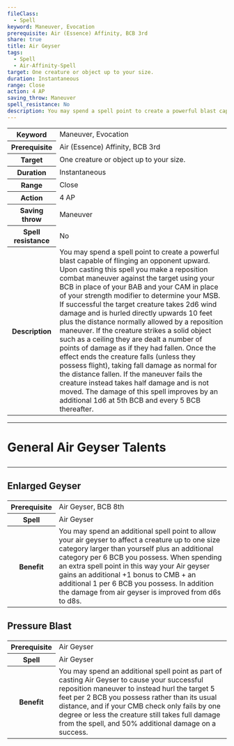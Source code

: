 ```yaml
---
fileClass:
  - Spell
keyword: Maneuver, Evocation
prerequisite: Air (Essence) Affinity, BCB 3rd
share: true
title: Air Geyser
tags:
  - Spell
  - Air-Affinity-Spell
target: One creature or object up to your size.
duration: Instantaneous
range: Close
action: 4 AP
saving_throw: Maneuver
spell_resistance: No
description: You may spend a spell point to create a powerful blast capable of flinging an opponent upward. Upon casting this spell you make a reposition combat maneuver against the target using your BCB in place of your BAB and your CAM in place of your strength modifier to determine your MSB. If successful the target creature takes 2d6 wind damage and is hurled directly upwards 10 feet plus the distance normally allowed by a reposition maneuver. If the creature strikes a solid object such as a ceiling they are dealt a number of points of damage as if they had fallen. Once the effect ends the creature falls (unless they possess flight), taking fall damage as normal for the distance fallen. If the maneuver fails the creature instead takes half damage and is not moved. The damage of this spell improves by an additional 1d6 at 5th BCB and every 5 BCB thereafter.
---
```


<p><span dir="ltr" style="overflow-x: auto;"><table><tbody><tr><th dir="ltr">Keyword</th><td dir="ltr">Maneuver, Evocation</td></tr><tr><th dir="ltr">Prerequisite</th><td dir="ltr">Air (Essence) Affinity, BCB 3rd</td></tr><tr><th dir="ltr">Target</th><td dir="ltr">One creature or object up to your size.</td></tr><tr><th dir="ltr">Duration</th><td dir="ltr">Instantaneous</td></tr><tr><th dir="ltr">Range</th><td dir="ltr">Close</td></tr><tr><th dir="ltr">Action</th><td dir="ltr">4 AP</td></tr><tr><th dir="ltr">Saving throw</th><td dir="ltr">Maneuver</td></tr><tr><th dir="ltr">Spell resistance</th><td dir="ltr">No</td></tr><tr><th dir="ltr">Description</th><td dir="ltr">You may spend a spell point to create a powerful blast capable of flinging an opponent upward. Upon casting this spell you make a reposition combat maneuver against the target using your BCB in place of your BAB and your CAM in place of your strength modifier to determine your MSB. If successful the target creature takes 2d6 wind damage and is hurled directly upwards 10 feet plus the distance normally allowed by a reposition maneuver. If the creature strikes a solid object such as a ceiling they are dealt a number of points of damage as if they had fallen. Once the effect ends the creature falls (unless they possess flight), taking fall damage as normal for the distance fallen. If the maneuver fails the creature instead takes half damage and is not moved. The damage of this spell improves by an additional 1d6 at 5th BCB and every 5 BCB thereafter.</td></tr></tbody></table></span></p><span><span><hr></span></span><h1><span><p dir="auto">General Air Geyser Talents</p></span></h1><span><span><hr></span></span><h2><span><p dir="auto">Enlarged Geyser</p></span></h2><p><span dir="ltr" style="overflow-x: auto;"><table><tbody><tr><th dir="ltr">Prerequisite</th><td dir="ltr">Air Geyser, BCB 8th</td></tr><tr><th dir="ltr">Spell</th><td dir="ltr">Air Geyser</td></tr><tr><th dir="ltr">Benefit</th><td dir="ltr">You may spend an additional spell point to allow your air geyser to affect a creature up to one size category larger than yourself plus an additional category per 6 BCB you possess. When spending an extra spell point in this way your Air geyser gains an additional +1 bonus to CMB + an additional 1 per 6 BCB you possess. In addition the damage from air geyser is improved from d6s to d8s.</td></tr></tbody></table></span></p><h2><span><p dir="auto">Pressure Blast</p></span></h2><p><span dir="ltr" style="overflow-x: auto;"><table><tbody><tr><th dir="ltr">Prerequisite</th><td dir="ltr">Air Geyser</td></tr><tr><th dir="ltr">Spell</th><td dir="ltr">Air Geyser</td></tr><tr><th dir="ltr">Benefit</th><td dir="ltr">You may spend an additional spell point as part of casting Air Geyser to cause your successful reposition maneuver to instead hurl the target 5 feet per 2 BCB you possess rather than its usual distance, and if your CMB check only fails by one degree or less the creature still takes full damage from the spell, and 50% additional damage on a success.</td></tr></tbody></table></span></p>